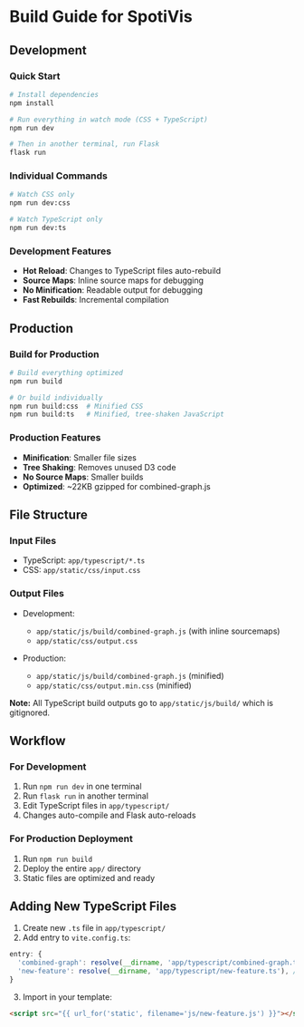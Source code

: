 # Build Guide for SpotiVis

## Development

### Quick Start
```bash
# Install dependencies
npm install

# Run everything in watch mode (CSS + TypeScript)
npm run dev

# Then in another terminal, run Flask
flask run
```

### Individual Commands
```bash
# Watch CSS only
npm run dev:css

# Watch TypeScript only  
npm run dev:ts

```

### Development Features
- **Hot Reload**: Changes to TypeScript files auto-rebuild
- **Source Maps**: Inline source maps for debugging
- **No Minification**: Readable output for debugging
- **Fast Rebuilds**: Incremental compilation

## Production

### Build for Production
```bash
# Build everything optimized
npm run build

# Or build individually
npm run build:css  # Minified CSS
npm run build:ts   # Minified, tree-shaken JavaScript
```

### Production Features
- **Minification**: Smaller file sizes
- **Tree Shaking**: Removes unused D3 code
- **No Source Maps**: Smaller builds
- **Optimized**: ~22KB gzipped for combined-graph.js

## File Structure

### Input Files
- TypeScript: `app/typescript/*.ts`
- CSS: `app/static/css/input.css`

### Output Files
- Development:
  - `app/static/js/build/combined-graph.js` (with inline sourcemaps)
  - `app/static/css/output.css`
  
- Production:
  - `app/static/js/build/combined-graph.js` (minified)
  - `app/static/css/output.min.css` (minified)

**Note:** All TypeScript build outputs go to `app/static/js/build/` which is gitignored.

## Workflow

### For Development
1. Run `npm run dev` in one terminal
2. Run `flask run` in another terminal
3. Edit TypeScript files in `app/typescript/`
4. Changes auto-compile and Flask auto-reloads

### For Production Deployment
1. Run `npm run build`
2. Deploy the entire `app/` directory
3. Static files are optimized and ready

## Adding New TypeScript Files

1. Create new `.ts` file in `app/typescript/`
2. Add entry to `vite.config.ts`:
```typescript
entry: {
  'combined-graph': resolve(__dirname, 'app/typescript/combined-graph.ts'),
  'new-feature': resolve(__dirname, 'app/typescript/new-feature.ts'), // Add this
}
```
3. Import in your template:
```html
<script src="{{ url_for('static', filename='js/new-feature.js') }}"></script>
```